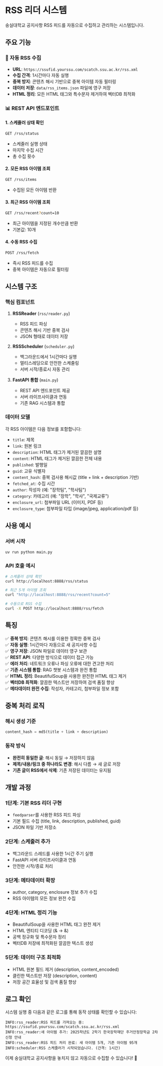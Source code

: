 # RSS 리더 시스템

숭실대학교 공지사항 RSS 피드를 자동으로 수집하고 관리하는 시스템입니다.

## 주요 기능

### 🔄 자동 RSS 수집
- **URL**: `https://ssufid.yourssu.com/scatch.ssu.ac.kr/rss.xml`
- **수집 간격**: 1시간마다 자동 실행
- **중복 방지**: 콘텐츠 해시 기반으로 중복 아이템 자동 필터링
- **데이터 저장**: `data/rss_items.json` 파일에 영구 저장
- **HTML 정리**: 모든 HTML 태그와 특수문자 제거하여 벡터DB 최적화

### 📊 REST API 엔드포인트

#### 1. 스케줄러 상태 확인
```bash
GET /rss/status
```
- 스케줄러 실행 상태
- 마지막 수집 시간
- 총 수집 횟수

#### 2. 모든 RSS 아이템 조회
```bash
GET /rss/items
```
- 수집된 모든 아이템 반환

#### 3. 최근 RSS 아이템 조회
```bash
GET /rss/recent?count=10
```
- 최근 아이템을 지정된 개수만큼 반환
- 기본값: 10개

#### 4. 수동 RSS 수집
```bash
POST /rss/fetch
```
- 즉시 RSS 피드를 수집
- 중복 아이템은 자동으로 필터링

## 시스템 구조

### 핵심 컴포넌트

1. **RSSReader** (`rss/reader.py`)
   - RSS 피드 파싱
   - 콘텐츠 해시 기반 중복 검사
   - JSON 형태로 데이터 저장

2. **RSSScheduler** (`scheduler.py`)
   - 백그라운드에서 1시간마다 실행
   - 멀티스레딩으로 안전한 스케줄링
   - 서버 시작/종료시 자동 관리

3. **FastAPI 통합** (`main.py`)
   - REST API 엔드포인트 제공
   - 서버 라이프사이클과 연동
   - 기존 RAG 시스템과 통합

### 데이터 모델

각 RSS 아이템은 다음 정보를 포함합니다:
- `title`: 제목
- `link`: 원본 링크
- `description`: HTML 태그가 제거된 깔끔한 설명
- `content`: HTML 태그가 제거된 깔끔한 전체 내용
- `published`: 발행일
- `guid`: 고유 식별자
- `content_hash`: 중복 검사용 해시값 (title + link + description 기반)
- `fetched_at`: 수집 시간
- `author`: 작성자 (예: "장학팀", "학사팀")
- `category`: 카테고리 (예: "장학", "학사", "국제교류")
- `enclosure_url`: 첨부파일 URL (이미지, PDF 등)
- `enclosure_type`: 첨부파일 타입 (image/jpeg, application/pdf 등)

## 사용 예시

### 서버 시작
```bash
uv run python main.py
```

### API 호출 예시
```bash
# 스케줄러 상태 확인
curl http://localhost:8888/rss/status

# 최근 5개 아이템 조회
curl "http://localhost:8888/rss/recent?count=5"

# 수동으로 RSS 수집
curl -X POST http://localhost:8888/rss/fetch
```

## 특징

✅ **중복 방지**: 콘텐츠 해시를 이용한 정확한 중복 검사  
✅ **자동 실행**: 1시간마다 자동으로 새 공지사항 수집  
✅ **영구 저장**: JSON 파일로 데이터 영구 보관  
✅ **REST API**: 다양한 방식으로 데이터 접근 가능  
✅ **에러 처리**: 네트워크 오류나 파싱 오류에 대한 견고한 처리  
✅ **기존 시스템 통합**: RAG 챗봇 시스템과 완전 통합  
✅ **HTML 정리**: BeautifulSoup을 사용한 완전한 HTML 태그 제거  
✅ **벡터DB 최적화**: 깔끔한 텍스트만 저장하여 검색 품질 향상  
✅ **메타데이터 완전 수집**: 작성자, 카테고리, 첨부파일 정보 포함

## 중복 처리 로직

### 해시 생성 기준
```python
content_hash = md5(title + link + description)
```

### 동작 방식
- **완전히 동일한 글**: 해시 동일 → 저장하지 않음
- **제목/내용/링크 중 하나라도 변경**: 해시 다름 → 새 글로 저장
- **기존 글이 RSS에서 삭제**: 기존 저장된 데이터는 유지됨

## 개발 과정

### 1단계: 기본 RSS 리더 구현
- `feedparser`를 사용한 RSS 피드 파싱
- 기본 필드 수집 (title, link, description, published, guid)
- JSON 파일 기반 저장소

### 2단계: 스케줄러 추가
- 백그라운드 스레드를 사용한 1시간 주기 실행
- FastAPI 서버 라이프사이클과 연동
- 안전한 시작/종료 처리

### 3단계: 메타데이터 확장
- author, category, enclosure 정보 추가 수집
- RSS 아이템의 모든 정보 완전 수집

### 4단계: HTML 정리 기능
- BeautifulSoup을 사용한 HTML 태그 완전 제거
- HTML 엔티티 디코딩 (&amp; → &)
- 공백 정규화 및 특수문자 정리
- 벡터DB 저장에 최적화된 깔끔한 텍스트 생성

### 5단계: 데이터 구조 최적화
- HTML 원본 필드 제거 (description, content_encoded)
- 클린한 텍스트만 저장 (description, content)
- 저장 공간 효율성 및 검색 품질 향상

## 로그 확인

시스템 실행 중 다음과 같은 로그를 통해 동작 상태를 확인할 수 있습니다:

```
INFO:rss_reader:RSS 피드를 가져오는 중: https://ssufid.yourssu.com/scatch.ssu.ac.kr/rss.xml
INFO:rss_reader:새 아이템 추가: 2025학년도 2학기 한국장학재단 주거안정장학금 2차 신청 안내
INFO:rss_reader:RSS 피드 처리 완료: 새 아이템 5개, 기존 아이템 95개
INFO:scheduler:RSS 스케줄러가 시작되었습니다. (간격: 1시간)
```

이제 숭실대학교 공지사항을 놓치지 않고 자동으로 수집할 수 있습니다! 🎉
